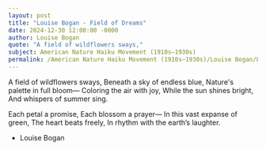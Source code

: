 ```yaml
---
layout: post
title: "Louise Bogan - Field of Dreams"
date: 2024-12-30 12:00:00 -0000
author: Louise Bogan
quote: "A field of wildflowers sways,"
subject: American Nature Haiku Movement (1910s–1930s)
permalink: /American Nature Haiku Movement (1910s–1930s)/Louise Bogan/Louise Bogan - Field of Dreams
---
```


A field of wildflowers sways,
Beneath a sky of endless blue,
Nature's palette in full bloom—
Coloring the air with joy,
While the sun shines bright,
And whispers of summer sing.

Each petal a promise,
Each blossom a prayer—
In this vast expanse of green,
The heart beats freely,
In rhythm with the earth’s laughter.


- Louise Bogan
